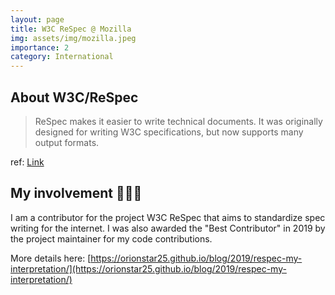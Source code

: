 ```yaml
---
layout: page
title: W3C ReSpec @ Mozilla
img: assets/img/mozilla.jpeg
importance: 2
category: International
---
```


## About W3C/ReSpec

> ReSpec makes it easier to write technical documents. It was originally designed for writing W3C specifications, but now supports many output formats.

ref: [Link](https://respec.org/docs/)

## My involvement 👩🏻‍🏫

I am a contributor for the project W3C ReSpec that aims to standardize spec writing for the internet. I was also awarded the "Best Contributor" in 2019 by the project maintainer for my code contributions.  

More details here: [https://orionstar25.github.io/blog/2019/respec-my-interpretation/](https://orionstar25.github.io/blog/2019/respec-my-interpretation/)
